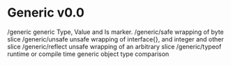 Generic v0.0
============

/generic
	generic Type, Value and Is marker.
/generic/safe
	wrapping of byte slice
/generic/unsafe
	unsafe wrapping of interface{}, and integer and other slice
/generic/reflect
	unsafe wrapping of an arbitrary slice
/generic/typeof
	runtime or compile time generic object type comparison

